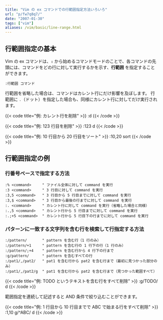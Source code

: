 ```yaml
---
title: "Vim の ex コマンドでの行範囲指定方法いろいろ"
url: "p/fw7q8q7/"
date: "2007-01-30"
tags: ["vim"]
aliases: /vim/basic/line-range.html
---
```


行範囲指定の基本
----

Vim の ex コマンドは、__`:`__ から始めるコマンドモードのことで、各コマンドの先頭には、コマンドをどの行に対して実行するかを示す、__行範囲__ を指定することができます。

```
:行範囲 コマンド
```

行範囲を省略した場合は、コマンドはカレント行にだけ影響を及ぼします。
行範囲に `.`（ドット）を指定した場合も、同様にカレント行に対してだけ実行されます。

{{< code title="例: カレント行を削除" >}}
:d
{{< /code >}}

{{< code title="例: 123 行目を削除" >}}
:123 d
{{< /code >}}

{{< code title="例: 10 行目から 20 行目をソート" >}}
:10,20 sort
{{< /code >}}


行範囲指定の例
----

### 行番号ベースで指定する方法

```vim
:% <command>     " ファイル全体に対して command を実行
:3 <command>     " 3 行目に対して command を実行
:3,5 <command>   " 3 行目から 5 行目までに対して command を実行
:3,$ <command>   " 3 行目から最後の行までに対して command を実行
:. <command>     " カレント行に対して command を実行（省略した場合と同様）
:.,5 <command>   " カレント行から 5 行目までに対して command を実行
:.;+5 <command>  " カレント行から 5 行目下の行までに対して command を実行
```

### パターンに一致する文字列を含む行を検索して行指定する方法

~~~vim
:/pattern/       " pattern を含む行（1 行のみ）
:/pattern/+1     " pattern を含む行の 1 行下の行（1 行のみ）
:/pattern/;+4    " pattern を含む行から 4 行下の行まで
:g/pattern/      " pattern を含むすべての行
:/pat1/,/pat2/   " pat1 を含む行から pat2 を含む行まで（最初に見つかった部分のみ）
:/pat1/,/pat2/g  " pat1 を含む行から pat2 を含む行まで（見つかった範囲すべて）
~~~

{{< code title="例: TODO というテキストを含む行をすべて削除" >}}
:g/TODO/ d
{{< /code >}}

範囲指定を連続して記述すると AND 条件で絞り込むことができます。

{{< code title="例: 1 行目から 10 行目までで ABC で始まる行をすべて削除" >}}
:1,10 g/^ABC/ d
{{< /code >}}


